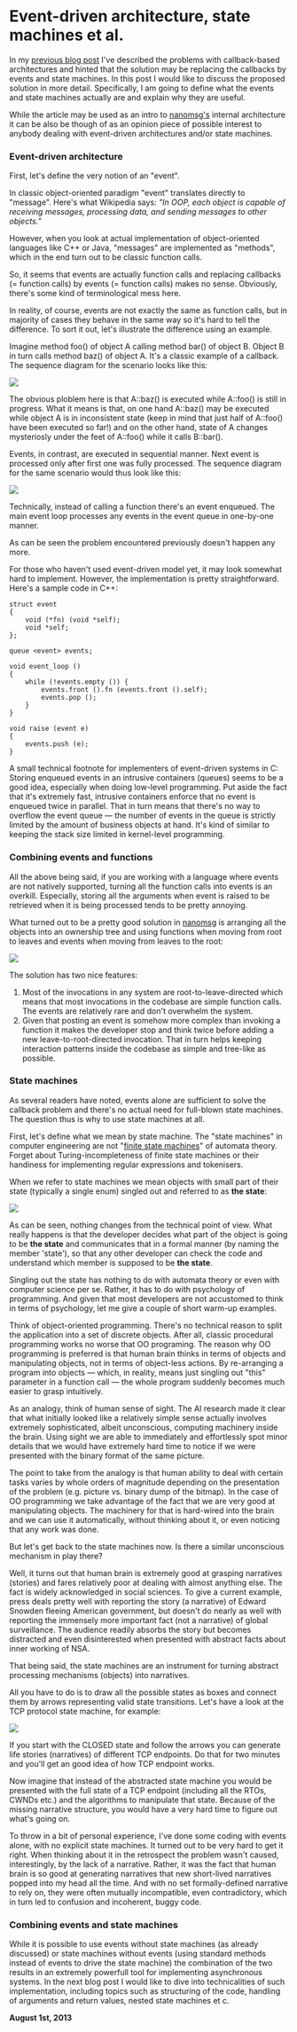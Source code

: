 # Event-driven architecture, state machines et al.



In my [previous blog post](/blog:24) I've described the problems with callback-based architectures and hinted that the solution may be replacing the callbacks by events and state machines. In this post I would like to discuss the proposed solution in more detail. Specifically, I am going to define what the events and state machines actually are and explain why they are useful.

While the article may be used as an intro to [nanomsg's](http://nanomsg.org) internal architecture it can be also be though of as an opinion piece of possible interest to anybody dealing with event-driven architectures and/or state machines.

### Event-driven architecture

First, let's define the very notion of an "event".

In classic object-oriented paradigm "event" translates directly to "message". Here's what Wikipedia says: _"In OOP, each object is capable of receiving messages, processing data, and sending messages to other objects."_

However, when you look at actual implementation of object-oriented languages like C++ or Java, "messages" are implemented as "methods", which in the end turn out to be classic function calls.

So, it seems that events are actually function calls and replacing callbacks (= function calls) by events (= function calls) makes no sense. Obviously, there's some kind of terminological mess here.

In reality, of course, events are not exactly the same as function calls, but in majority of cases they behave in the same way so it's hard to tell the difference. To sort it out, let's illustrate the difference using an example.

Imagine method foo() of object A calling method bar() of object B. Object B in turn calls method baz() of object A. It's a classic example of a callback. The sequence diagram for the scenario looks like this:

<img class="old" src="events1.png">

The obvious ploblem here is that A::baz() is executed while A::foo() is still in progress. What it means is that, on one hand A::baz() may be executed while object A is in inconsistent state (keep in mind that just half of A::foo() have been executed so far!) and on the other hand, state of A changes mysteriosly under the feet of A::foo() while it calls B::bar().

Events, in contrast, are executed in sequential manner. Next event is processed only after first one was fully processed. The sequence diagram for the same scenario would thus look like this:

<img class="old" src="events2.png">

Technically, instead of calling a function there's an event enqueued. The main event loop processes any events in the event queue in one-by-one manner.

As can be seen the problem encountered previously doesn't happen any more.

For those who haven't used event-driven model yet, it may look somewhat hard to implement. However, the implementation is pretty straightforward. Here's a sample code in C++:

    struct event
    {
        void (*fn) (void *self);
        void *self;
    };
    
    queue <event> events;
    
    void event_loop ()
    {
        while (!events.empty ()) {
            events.front ().fn (events.front ().self);
            events.pop ();
        }
    }
    
    void raise (event e)
    {
        events.push (e);
    }

A small technical footnote for implementers of event-driven systems in C: Storing enqueued events in an intrusive containers (queues) seems to be a good idea, especially when doing low-level programming. Put aside the fact that it's extremely fast, intrusive containers enforce that no event is enqueued twice in parallel. That in turn means that there's no way to overflow the event queue — the number of events in the queue is strictly limited by the amount of business objects at hand. It's kind of similar to keeping the stack size limited in kernel-level programming.

### Combining events and functions

All the above being said, if you are working with a language where events are not natively supported, turning all the function calls into events is an overkill. Especially, storing all the arguments when event is raised to be retrieved when it is being processed tends to be pretty annoying.

What turned out to be a pretty good solution in [nanomsg](http://nanomsg.org) is arranging all the objects into an ownership tree and using functions when moving from root to leaves and events when moving from leaves to the root:

<img class="old" src="events4.png">

The solution has two nice features:

1.  Most of the invocations in any system are root-to-leave-directed which means that most invocations in the codebase are simple function calls. The events are relatively rare and don't overwhelm the system.
2.  Given that posting an event is somehow more complex than invoking a function it makes the developer stop and think twice before adding a new leave-to-root-directed invocation. That in turn helps keeping interaction patterns inside the codebase as simple and tree-like as possible.

### State machines

As several readers have noted, events alone are sufficient to solve the callback problem and there's no actual need for full-blown state machines. The question thus is why to use state machines at all.

First, let's define what we mean by state machine. The "state machines" in computer engineering are not "[finite state machines](https://en.wikipedia.org/wiki/Finite-state_machine)" of automata theory. Forget about Turing-incompleteness of finite state machines or their handiness for implementing regular expressions and tokenisers.

When we refer to state machines we mean objects with small part of their state (typically a single enum) singled out and referred to as **the state**:

<img class="old" src="events5.png">

As can be seen, nothing changes from the technical point of view. What really happens is that the developer decides what part of the object is going to be **the state** and communicates that in a formal manner (by naming the member 'state'), so that any other developer can check the code and understand which member is supposed to be **the state**.

Singling out the state has nothing to do with automata theory or even with computer science per se. Rather, it has to do with psychology of programming. And given that most developers are not accustomed to think in terms of psychology, let me give a couple of short warm-up examples.

Think of object-oriented programming. There's no technical reason to split the application into a set of discrete objects. After all, classic procedural programming works no worse that OO programing. The reason why OO programming is preferred is that human brain thinks in terms of objects and manipulating objects, not in terms of object-less actions. By re-arranging a program into objects — which, in reality, means just singling out "this" parameter in a function call — the whole program suddenly becomes much easier to grasp intuitively.

As an analogy, think of human sense of sight. The AI research made it clear that what initially looked like a relatively simple sense actually involves extremely sophisticated, albeit unconscious, computing machinery inside the brain. Using sight we are able to immediately and effortlessly spot minor details that we would have extremely hard time to notice if we were presented with the binary format of the same picture.

The point to take from the analogy is that human ability to deal with certain tasks varies by whole orders of magnitude depending on the presentation of the problem (e.g. picture vs. binary dump of the bitmap). In the case of OO programming we take advantage of the fact that we are very good at manipulating objects. The machinery for that is hard-wired into the brain and we can use it automatically, without thinking about it, or even noticing that any work was done.

But let's get back to the state machines now. Is there a similar unconscious mechanism in play there?

Well, it turns out that human brain is extremely good at grasping narratives (stories) and fares relatively poor at dealing with almost anything else. The fact is widely acknowledged in social sciences. To give a current example, press deals pretty well with reporting the story (a narrative) of Edward Snowden fleeing American government, but doesn't do nearly as well with reporting the immensely more important fact (not a narrative) of global surveillance. The audience readily absorbs the story but becomes distracted and even disinterested when presented with abstract facts about inner working of NSA.

That being said, the state machines are an instrument for turning abstract processing mechanisms (objects) into narratives.

All you have to do is to draw all the possible states as boxes and connect them by arrows representing valid state transitions. Let's have a look at the TCP protocol state machine, for example:

<img class="old" src="events3.png">

If you start with the CLOSED state and follow the arrows you can generate life stories (narratives) of different TCP endpoints. Do that for two minutes and you'll get an good idea of how TCP endpoint works.

Now imagine that instead of the abstracted state machine you would be presented with the full state of a TCP endpoint (including all the RTOs, CWNDs etc.) and the algorithms to manipulate that state. Because of the missing narrative structure, you would have a very hard time to figure out what's going on.

To throw in a bit of personal experience, I've done some coding with events alone, with no explicit state machines. It turned out to be very hard to get it right. When thinking about it in the retrospect the problem wasn't caused, interestingly, by the lack of a narrative. Rather, it was the fact that human brain is so good at generating narratives that new short-lived narratives popped into my head all the time. And with no set formally-defined narrative to rely on, they were often mutually incompatible, even contradictory, which in turn led to confusion and incoherent, buggy code.

### Combining events and state machines

While it is possible to use events without state machines (as already discussed) or state machines without events (using standard methods instead of events to drive the state machine) the combination of the two results in an extremely powerfull tool for implementing asynchronous systems. In the next blog post I would like to dive into technicalities of such implementation, including topics such as structuring of the code, handling of arguments and return values, nested state machines et c.

**August 1st, 2013**

